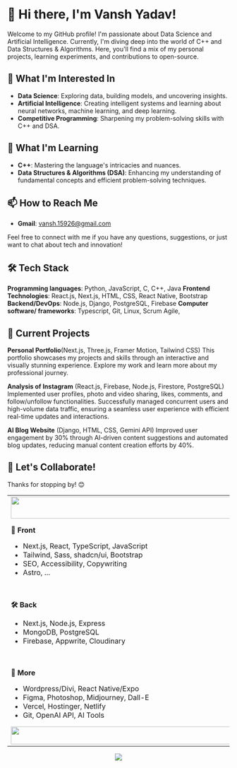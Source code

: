# 👋 Hi there, I'm Vansh Yadav!

Welcome to my GitHub profile! I'm passionate about Data Science and Artificial Intelligence. Currently, I'm diving deep into the world of C++ and Data Structures & Algorithms. Here, you'll find a mix of my personal projects, learning experiments, and contributions to open-source.

## 👀 What I'm Interested In

- **Data Science**: Exploring data, building models, and uncovering insights.
- **Artificial Intelligence**: Creating intelligent systems and learning about neural networks, machine learning, and deep learning.
- **Competitive Programming**: Sharpening my problem-solving skills with C++ and DSA.

## 🌱 What I'm Learning

- **C++**: Mastering the language's intricacies and nuances.
- **Data Structures & Algorithms (DSA)**: Enhancing my understanding of fundamental concepts and efficient problem-solving techniques.

## 📫 How to Reach Me

- **Gmail**: [vansh.15926@gmail.com](mailto:vansh.15926@gmail.com)

Feel free to connect with me if you have any questions, suggestions, or just want to chat about tech and innovation!

## 🛠️ Tech Stack

**Programming languages**: Python, JavaScript, C, C++, Java
**Frontend Technologies**: React.js, Next.js, HTML, CSS, React Native, Bootstrap 
**Backend/DevOps**: Node.js, Django, PostgreSQL, Firebase
**Computer software/ frameworks**:  Typescript, Git, Linux, Scrum Agile,

## 🔭 Current Projects
**Personal Portfolio**(Next.js, Three.js, Framer Motion, Tailwind CSS)
This portfolio showcases my projects and skills through an interactive and visually stunning experience. Explore my work and learn more about my professional journey.

**Analysis of Instagram**  (React.js, Firebase, Node.js, Firestore, PostgreSQL)
Implemented user profiles, photo and video sharing, likes, comments, and follow/unfollow functionalities. Successfully managed concurrent users and high-volume data traffic, ensuring a seamless user experience with efficient real-time updates and interactions.

**AI Blog Website** (Django, HTML, CSS, Gemini API)
Improved user engagement by 30% through AI-driven content suggestions and automated blog updates, reducing manual content creation efforts by 40%.

## 🤝 Let's Collaborate!
Thanks for stopping by! 😊

<!---
JoYBoYOO7/JoYBoYOO7 is a ✨ special ✨ repository because its `README.md` (this file) appears on your GitHub profile.
You can click the Preview link to take a look at your changes.
--->
<table>
  <td>
    <img src="https://i.ibb.co/qB2dNN7/blank.png" style="width: 675px; height:50px;" />
    <p><strong>🎨 Front</strong></p>
    <ul>
      <li>Next.js, React, TypeScript, JavaScript</li>
      <li>Tailwind, Sass, shadcn/ui, Bootstrap</li>
      <li>SEO, Accessibility, Copywriting</li>
      <li>Astro, ...</li>
    </ul>
    <br /><p><strong>🛠 Back</strong></p>
    <ul>
      <li>Next.js, Node.js, Express</li>
      <li>MongoDB, PostgreSQL</li>
      <li>Firebase, Appwrite, Cloudinary</li>
    </ul>
    <br /><p><strong>📁 More</strong></p>
    <ul>
      <li>Wordpress/Divi, React Native/Expo</li>
      <li>Figma, Photoshop, Midjourney, Dall-E</li>
      <li>Vercel, Hostinger, Netlify</li>
      <li>Git, OpenAI API, AI Tools</li>
    </ul>
    <img src="https://i.ibb.co/qB2dNN7/blank.png" style="width: 675px; height:40px" />
  </td>
  <td>
    <img src="https://i.ibb.co/L9W5cdh/goku.png"/>
  </td>
</table>

<div align="center">
  <img src="https://i.ibb.co/XYSXd3j/footer.gif">
</div>

